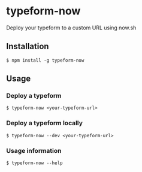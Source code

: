 typeform-now
============
Deploy your typeform to a custom URL using now.sh

Installation
------------

```
$ npm install -g typeform-now
```

Usage
-----

### Deploy a typeform
```
$ typeform-now <your-typeform-url>
```

### Deploy a typeform locally
```
$ typeform-now --dev <your-typeform-url>
```

### Usage information
```
$ typeform-now --help
```


